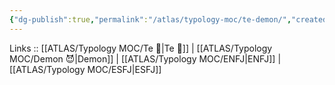 ```yaml
---
{"dg-publish":true,"permalink":"/atlas/typology-moc/te-demon/","created":"2023-01-05T12:05:38.036+01:00","updated":"2023-02-26T16:43:17.218+01:00"}
---
```


Links :: [[ATLAS/Typology MOC/Te 🏹\|Te 🏹]] | [[ATLAS/Typology MOC/Demon 😈\|Demon]] | [[ATLAS/Typology MOC/ENFJ\|ENFJ]] | [[ATLAS/Typology MOC/ESFJ\|ESFJ]]
